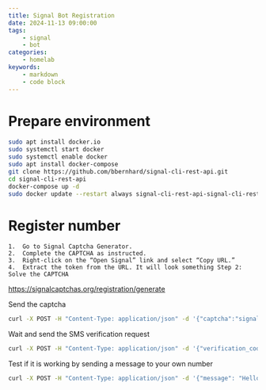 ```yaml
---
title: Signal Bot Registration
date: 2024-11-13 09:00:00
tags:
    - signal
    - bot
categories:
    - homelab
keywords:
    - markdown
    - code block
---
```


# Prepare environment  

``` bash
sudo apt install docker.io
sudo systemctl start docker
sudo systemctl enable docker
sudo apt install docker-compose
git clone https://github.com/bbernhard/signal-cli-rest-api.git
cd signal-cli-rest-api
docker-compose up -d
sudo docker update --restart always signal-cli-rest-api-signal-cli-rest-api-1
```

# Register number

	1.	Go to Signal Captcha Generator.
	2.	Complete the CAPTCHA as instructed.
	3.	Right-click on the “Open Signal” link and select “Copy URL.”
	4.	Extract the token from the URL. It will look something Step 2: Solve the CAPTCHA


https://signalcaptchas.org/registration/generate

Send the captcha

```bash
curl -X POST -H "Content-Type: application/json" -d '{"captcha":"signal-hcaptcha.5fad97ac-7d06-4e44-b18a-b950b20148ff.registration.P1_eyJ0eXAiOiJKV1QiLCJhbGciOiJIUzI1NiJ9.hadwYXNza2V5xQQH3GDDUmGrgkC2BPebvkolZL--DJy1Ht8ZjpvpuMm_IxHscjVYDG-SBB5jwUPzgtgf_JcPylrcVSEWCA2zpRhnSMIfSDSmmb_ovd-XQtyVdckeUyp2kGkwCVOz11IORZqH4elUhadPZ9YrXpOlVBL5CgK2i5J-_TR0J_DSQrXJyyg9FxabA_z2LOo5I0o8YVMWONXzvTVNkIzY4peTHjcHY1tM0fNZh13x9unB3oADKgpUdoJ620IjwO81932cwARhg7YaL2Nw5xpepz_ktDtc1yOFz28T3yXcYlBlllp2HCfFPur5ec1BU2_0SqNE3o9O7k3a5gtLUrcSxNxhYciQSDMIESiln2qTa8VFlU_Dxp45hi4C_YlPWmk8bi3MfX8OLRTtQNv9S7HudC558v-wg0Tt_rvUvmgIWh5Ykji8rgHUNYY-2iWuqzbV9UkklU1O0LaNRMVtsVhBKqwW8JYIchkkgR91pbl2IuoVYXEkw_6HUJf20LS0Za5chxVi40URRc_9huhtWbtOUJsfsmObViPAdK2a4G-fPhmxX1Ck0-7r3SbVxPs7pyM5juiamVkF0axkxJ0MT0Ok9hO6OBZh6PBvgnwpe5TTcBKCthJsThGgerCY4xrc6ovAHs6O8_G7FZdQxVQkX2Jyo6xF334xkTiiWFKixjKrR5gSiHvS0Xw6icG4WoG8CCz1R5mFzd-ZPCoMdhw_uVJfNsnG8Pl6_7iLyrkPJteKJx40dJHScxH4EJikErFFootBQnX7_35AVA5vk7rqwFybZUQ-MK3H_FkP919PfxZg2YQZSv318GKN4QZ6V-BmtUazjpFQ7k4W1EuxlyWPcl2Rg3_Avk_e4B_FnxmU54gd2rje47nyGiNlEIBBnglxlGHEX5jUz27-h-ddf2umvbxfuY-ZXTF49jCXAov5pHwHHc2MoQEUYi6TWjeBj5Z4-zTtegcafi_9fwTQ7YpX1Qeiv1GjZ6TsfM3Gbuh83SETrOUE0WaThF46CV76YVKV57UbmIkrCPWG0OScTkvwo6dGdBrB2jXryxRz7gOTOpjxBJDFm1BiL6NCypJKVgyYiclxYuDZ76gC1bBjYzxLysCVOgErysTI4pWDzvA4kcCO47epaR_VtyB3uYV6N8hEzapKbBgryockCCwW8KU5y_K-UySbOjIkrRr0ZwRXPRxhzZoGZQQ6RlV3PoY_2msJuOKrZe9w-is6CHtaA5DmJkEVdnPrNgt2lt2T4vWXtMw9oE-I718Pq7se8Bqu1Dk9zvIQamlnosW5JARs870UeS543I_xid8fCBudkxaYR9iKiDl27RveVhFKBMXXDucVtGvRsKFhv5d5czKiNjJQj7MhCQCxYuGdaRdicjezO3CjZXhwzmc0dNuoc2hhcmRfaWTOAzGDb6JrcqgyOThhZTdhNqJwZAA.BHUrN00d5QCWdZPAR2DiqLhaulS0XYm4Sh0xDxKrDlw"}' http://localhost:8080/v1/register/{number}
```
Wait and send the SMS verification request

```bash
curl -X POST -H "Content-Type: application/json" -d '{"verification_code": "{code-sms}"}' http://localhost:8080/v1/register/{number}/verify/{code-sms}
```

Test if it is working by sending a message to your own number

```bash
curl -X POST -H "Content-Type: application/json" -d '{"message": "Hello, this is a test message!", "number": "{number}", "recipients": ["{friend-number}"]}' http://localhost:8080/v2/send
```


